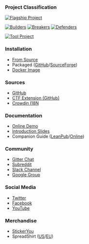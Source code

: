 ### Project Classification

[![Flagship Project](https://www2.owasp.org/assets/images/common/owasp_level_flagship.svg)](https://www.owasp.org/index.php/OWASP_Project_Stages#Flagship_Projects)

[![Builders](https://www2.owasp.org/assets/images/common/owasp_builders.svg)](https://www.owasp.org/index.php/Builders)
[![Breakers](https://www2.owasp.org/assets/images/common/owasp_breakers.svg)](https://www.owasp.org/index.php/Breakers)
[![Defenders](https://www2.owasp.org/assets/images/common/owasp_defenders.svg)](https://www.owasp.org/index.php/Defenders)

[![Tool Project](https://www2.owasp.org/assets/images/common/owasp_tool_project.svg)](https://www.owasp.org/index.php/Category:OWASP_Tool)

### Installation

* [From Source](https://github.com/bkimminich/juice-shop#from-sources)
* Packaged
  ([GitHub](https://github.com/bkimminich/juice-shop/releases/)/[SourceForge](https://sourceforge.net/projects/juice-shop/files/))
* [Docker Image](https://registry.hub.docker.com/u/bkimminich/juice-shop/)

### Sources

* [GitHub](https://github.com/bkimminich/juice-shop)
* [CTF Extension (GitHub)](https://github.com/bkimminich/juice-shop-ctf)
* [Crowdin I18N](https://crowdin.com/project/owasp-juice-shop)

### Documentation

* [Online Demo](https://juice-shop.herokuapp.com/)
* [Introduction Slides](http://bkimminich.github.io/juice-shop)
* Companion Guide
  ([LeanPub](https://leanpub.com/juice-shop)/[Online](https://pwning.owasp-juice.shop))

### Community

* [Gitter Chat](https://gitter.im/bkimminich/juice-shop)
* [Subreddit](https://www.reddit.com/r/owasp_juiceshop)
* [Slack Channel](https://owasp.slack.com/messages/project-juiceshop)
* [Google Group](https://groups.google.com/a/owasp.org/forum/#!forum/juice-shop-project)

### Social Media

* [Twitter](https://twitter.com/owasp_juiceshop)
* [Facebook](https://www.facebook.com/owasp.juiceshop)
* [YouTube](http://www.youtube.com/playlist?list=PLV9O4rIovHhO1y8_78GZfMbH6oznyx2g2)

### Merchandise

* [StickerYou](https://www.stickeryou.com/products/owasp-juice-shop/794)
* SpreadShirt
  ([US](http://shop.spreadshirt.com/juiceshop)/[EU](http://shop.spreadshirt.de/juiceshop))
